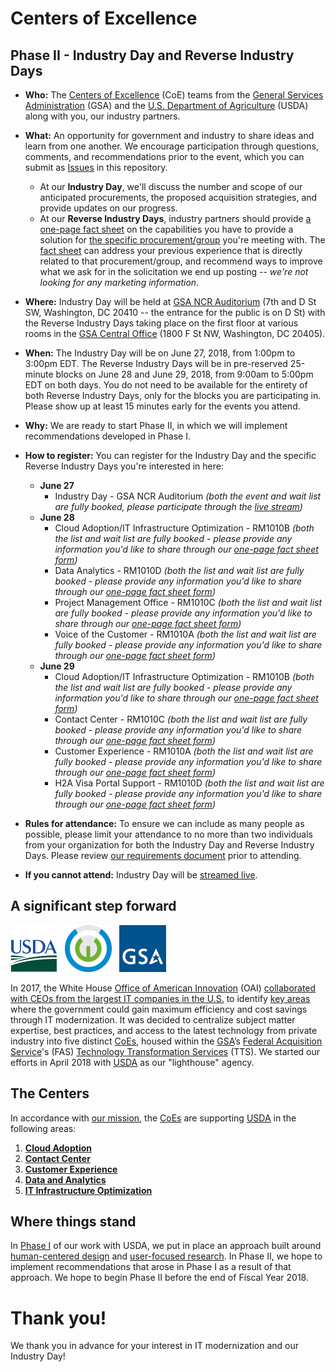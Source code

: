 # Centers of Excellence

## Phase II - Industry Day and Reverse Industry Days

* **Who:** The [Centers of Excellence](https://coe.gsa.gov/) (CoE) teams from the [General Services Administration](https://www.gsa.gov/) (GSA) and the [U.S. Department of Agriculture](https://www.usda.gov/) (USDA) along with you, our industry partners.

* **What:** An opportunity for government and industry to share ideas and learn from one another. We encourage participation through questions, comments, and recommendations prior to the event, which you can submit as [Issues](https://github.com/gsa/coe-industry-day/issues) in this repository.
    * At our **Industry Day**, we'll discuss the number and scope of our anticipated procurements, the proposed acquisition strategies, and provide updates on our progress.
    * At our **Reverse Industry Days**, industry partners should provide [a one-page fact sheet](https://goo.gl/forms/bSySmePLyr0CCSMa2) on the capabilities you have to provide a solution for [the specific procurement/group](assets/CoE-Requirements.pdf) you're meeting with. The [fact sheet](https://goo.gl/forms/bSySmePLyr0CCSMa2) can address your previous experience that is directly related to that procurement/group, and recommend ways to improve what we ask for in the solicitation we end up posting -- _we're not looking for any marketing information_.

* **Where:** Industry Day will be held at [GSA NCR Auditorium](https://goo.gl/maps/ucatYSZg6NF2) (7th and D St SW, Washington, DC 20410 -- the entrance for the public is on D St) with the Reverse Industry Days taking place on the first floor at various rooms in the [GSA Central Office](https://goo.gl/maps/TvCrGn41Vgm) (1800 F St NW, Washington, DC 20405).

* **When:** The Industry Day will be on June 27, 2018, from 1:00pm to 3:00pm EDT. The Reverse Industry Days will be in pre-reserved 25-minute blocks on June 28 and June 29, 2018, from 9:00am to 5:00pm EDT on both days. You do not need to be available for the entirety of both Reverse Industry Days, only for the blocks you are participating in. Please show up at least 15 minutes early for the events you attend.

* **Why:** We are ready to start Phase II, in which we will implement recommendations developed in Phase I.

* **How to register:** You can register for the Industry Day and the specific Reverse Industry Days you're interested in here:
    * **June 27**
        * Industry Day - GSA NCR Auditorium _(both the event and wait list are fully booked, please participate through the [live stream](https://www.youtube.com/watch?v=uqGwaEaVlHI))_
    * **June 28**
        * Cloud Adoption/IT Infrastructure Optimization - RM1010B _(both the list and wait list are fully booked - please provide any information you'd like to share through our [one-page fact sheet form](https://goo.gl/forms/bSySmePLyr0CCSMa2))_
        * Data Analytics - RM1010D _(both the list and wait list are fully booked - please provide any information you'd like to share through our [one-page fact sheet form](https://goo.gl/forms/bSySmePLyr0CCSMa2))_
        * Project Management Office - RM1010C _(both the list and wait list are fully booked - please provide any information you'd like to share through our [one-page fact sheet form](https://goo.gl/forms/bSySmePLyr0CCSMa2))_
        * Voice of the Customer - RM1010A _(both the list and wait list are fully booked - please provide any information you'd like to share through our [one-page fact sheet form](https://goo.gl/forms/bSySmePLyr0CCSMa2))_
    * **June 29**
        * Cloud Adoption/IT Infrastructure Optimization - RM1010B _(both the list and wait list are fully booked - please provide any information you'd like to share through our [one-page fact sheet form](https://goo.gl/forms/bSySmePLyr0CCSMa2))_
        * Contact Center - RM1010C _(both the list and wait list are fully booked - please provide any information you'd like to share through our [one-page fact sheet form](https://goo.gl/forms/bSySmePLyr0CCSMa2))_
        * Customer Experience - RM1010A _(both the list and wait list are fully booked - please provide any information you'd like to share through our [one-page fact sheet form](https://goo.gl/forms/bSySmePLyr0CCSMa2))_
        * H2A Visa Portal Support - RM1010D _(both the list and wait list are fully booked - please provide any information you'd like to share through our [one-page fact sheet form](https://goo.gl/forms/bSySmePLyr0CCSMa2))_

* **Rules for attendance:** To ensure we can include as many people as possible, please limit your attendance to no more than two individuals from your organization for both the Industry Day and Reverse Industry Days. Please review [our requirements document](assets/CoE-Requirements.pdf) prior to attending.

* **If you cannot attend:** Industry Day will be [streamed live](https://www.youtube.com/watch?v=uqGwaEaVlHI).

## A significant step forward

<img src="https://github.com/GSA/coe-industry-day/blob/master/assets/USDA-logo.png" width="75">&nbsp;&nbsp;&nbsp;<img src="https://github.com/GSA/coe-industry-day/blob/master/assets/CoE-unofficial-logo.png" width="75">&nbsp;&nbsp;&nbsp;<img src="https://github.com/gsa/coe-industry-day/blob/master/assets/GSA-logo.png" width="75">

In 2017, the White House [Office of American Innovation](https://www.whitehouse.gov/briefings-statements/president-donald-j-trump-announces-white-house-office-american-innovation-oai/?utm_source=link) (OAI) [collaborated with CEOs from the largest IT companies in the U.S.](https://www.whitehouse.gov/articles/american-technology-council-summit-modernize-government-services/) to identify [key areas](https://www.whitehouse.gov/wp-content/uploads/2018/03/Administration-2017-ST-Highlights.pdf) where the government could gain maximum efficiency and cost savings through IT modernization. It was decided to centralize subject matter expertise, best practices, and access to the latest technology from private industry into five distinct [CoEs](https://coe.gsa.gov/), housed within the [GSA](https://www.gsa.gov/)’s [Federal Acquisition Service](https://www.gsa.gov/about-us/organization/federal-acquisition-service)'s (FAS) [Technology Transformation Services](https://www.gsa.gov/about-us/organization/federal-acquisition-service/technology-transformation-services) (TTS). We started our efforts in April 2018 with [USDA](https://www.usda.gov/) as our "lighthouse" agency.

## The Centers

In accordance with [our mission](https://coe.gsa.gov/mission/), the [CoEs](https://coe.gsa.gov/) are supporting [USDA](https://www.usda.gov/) in the following areas:

1. **[Cloud Adoption](https://coe.gsa.gov/centers-of-excellence/cloud-adoption/)**
2. **[Contact Center](https://coe.gsa.gov/centers-of-excellence/contact-center/)**
3. **[Customer Experience](https://coe.gsa.gov/centers-of-excellence/customer-experience/)**
4. **[Data and Analytics](https://coe.gsa.gov/centers-of-excellence/data-analytics/)**
5. **[IT Infrastructure Optimization](https://coe.gsa.gov/centers-of-excellence/it-infrastructure/)**

## Where things stand

In [Phase I](https://coe.gsa.gov/updates/) of our work with USDA, we put in place an approach built around [human-centered design](https://www.gsa.gov/cdnstatic/HCD-Discovery-Guide-Interagency-v12-1.pdf) and [user-focused research](https://playbook.cio.gov/). In Phase II, we hope to implement recommendations that arose in Phase I as a result of that approach. We hope to begin Phase II before the end of Fiscal Year 2018.

# Thank you!

We thank you in advance for your interest in IT modernization and our Industry Day!
